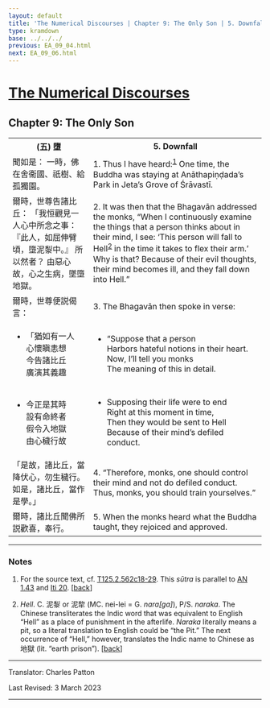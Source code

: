 ```yaml
---
layout: default
title: 'The Numerical Discourses | Chapter 9: The Only Son | 5. Downfall'
type: kramdown
base: ../../../
previous: EA_09_04.html
next: EA_09_06.html
---
```


<h1><a href='../index.html'>The Numerical Discourses</a></h1>
<h2>Chapter 9: The Only Son</h2>

<table class="trans">
  <th class='ch'>(五) 墮</th>
  <th class='en'>5. Downfall</th>
  <tr>
    <td class='ch' title='T125.2.562c18'>聞如是： 一時，佛在舍衞國、祇樹、給孤獨園。</td>
    <td id='p1'>1. Thus I have heard:<sup id="ref1"><a href="#n1">1</a></sup> One time, the Buddha was staying at Anāthapiṇḍada’s Park in Jeta’s Grove of Śrāvastī.</td>
  </tr>
  <tr>
    <td class='ch' title='T125.2.562c19'>爾時，世尊告諸比丘： 「我恒觀見一人心中所念之事： 『此人，如屈伸臂頃，墮泥㴝中。』 所以然者？ 由惡心故，心之生病，墜墮地獄。</td>
    <td id='p2'>2. It was then that the Bhagavān addressed the monks, “When I continuously examine the things that a person thinks about in their mind, I see: ‘This person will fall to Hell<sup id="ref2"><a href="#n2">2</a></sup> in the time it takes to flex their arm.’ Why is that? Because of their evil thoughts, their mind becomes ill, and they fall down into Hell.”</td>
  </tr>
  <tr>
    <td class='ch' title='T125.2.562c22'>爾時，世尊便説偈言：</td>
    <td id='p3'>3. The Bhagavān then spoke in verse:</td>
  </tr>
<tr>
  <td title='T125.2.562c23'><ul class='verse'>
    <li class='ch'>「猶如有一人<br/>
    心懷瞋恚想<br/>
    今告諸比丘<br/>
    廣演其義趣</li>
  </ul></td>
  <td><ul class='verse'>
    <li>“Suppose that a person<br/>
    Harbors hateful notions in their heart.<br/>
    Now, I’ll tell you monks<br/>
    The meaning of this in detail.</li>
  </ul></td>
</tr>
<tr>
  <td title='T125.2.562c25'><ul class='verse'>
    <li class='ch'>今正是其時<br/>
    設有命終者<br/>
    假令入地獄<br/>
    由心穢行故</li>
  </ul></td>
  <td><ul class='verse'>
    <li>Supposing their life were to end<br/>
    Right at this moment in time,<br/>
    Then they would be sent to Hell<br/>
    Because of their mind’s defiled conduct.</li>
  </ul></td>
</tr>
  <tr>
    <td class='ch' title='T125.2.562c27'>「是故，諸比丘，當降伏心，勿生穢行。 如是，諸比丘，當作是學。」</td>
    <td id='p4'>4. “Therefore, monks, one should control their mind and not do defiled conduct. Thus, monks, you should train yourselves.”</td>
  </tr>
  <tr>
    <td class='ch' title='T125.2.562c28'>爾時，諸比丘聞佛所説歡喜，奉行。</td>
    <td id='p5'>5. When the monks heard what the Buddha taught, they rejoiced and approved.</td>
  </tr>
</table>

<hr/>

<h3 id="notes">Notes</h3>

<ol class="notes-list">
<li id="n1"><p>For the source text, cf. <a href="https://cbetaonline.dila.edu.tw/zh/T02n0125_p0562c18" target="_blank">T125.2.562c18-29</a>. This <em>sūtra</em> is parallel to <a href="https://www.suttacentral.net/an1.43" target="_blank">AN 1.43</a> and <a href="https://www.suttacentral.net/iti20" target="_blank">Iti 20</a>. [<a href="#ref1">back</a>]</p></li>
<li id="n2"><p><em>Hell</em>. C. 泥㴝 or 泥犂 (MC. nei-lei = G. <em>nara[ga]</em>), P/S. <em>naraka</em>. The Chinese transliterates the Indic word that was equivalent to English “Hell” as a place of punishment in the afterlife. <em>Naraka</em> literally means a pit, so a literal translation to English could be “the Pit.” The next occurrence of “Hell,” however, translates the Indic name to Chinese as 地獄 (lit. “earth prison”). [<a href="#ref2">back</a>]</p></li>
</ol>
<hr/>

<p class="translator">Translator: Charles Patton</p>
<p class='revised'>Last Revised: 3 March 2023</p>

<hr/>
